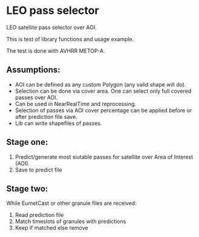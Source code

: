 # LEO pass selector

LEO satellite pass selector over AOI.

This is test of library functions and usage example.

The test is done with AVHRR METOP-A.


Assumptions:
------------
- AOI can be defined as any custom Polygon (any valid shape will do).
- Selection can be done via cover area. One can select only full covered passes over AOI.
- Can be used in NearRealTime and reprocessing.
- Selection of passes via AOI cover percentage can be applied before or after prediction file save.
- Lib can write shapefiles of passes.


Stage one:
----------

1. Predict/generate most siutable passes for satellite over Area of Interest (AOI).
2. Save to predict file

Stage two:
----------

While EumetCast or other granule files are received:
1. Read prediction file
2. Match timeslots of granules with predictions 
3. Keep if matched else remove 


